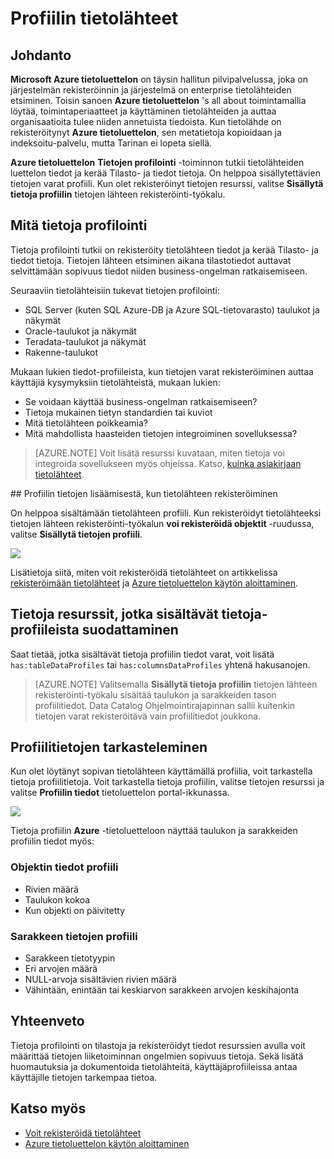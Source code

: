 <properties
    pageTitle="Kuinka profiilin tietolähteisiin"
    description="Toimintaohjeet artikkelissa korostaminen voit sisällyttää taulukon ja sarakkeiden tason käyttäjäprofiileissa rekisteröiminen tietolähteiden Azure tietoluettelon ja Opi käyttämään käyttäjäprofiileissa ymmärtää tietolähteet."
    services="data-catalog"
    documentationCenter=""
    authors="spelluru"
    manager="NA"
    editor=""
    tags=""/>
<tags
    ms.service="data-catalog"
    ms.devlang="NA"
    ms.topic="article"
    ms.tgt_pltfrm="NA"
    ms.workload="data-catalog"
    ms.date="09/13/2016"
    ms.author="spelluru"/>

# <a name="data-profile-data-sources"></a>Profiilin tietolähteet

## <a name="introduction"></a>Johdanto

**Microsoft Azure tietoluettelon** on täysin hallitun pilvipalvelussa, joka on järjestelmän rekisteröinnin ja järjestelmä on enterprise tietolähteiden etsiminen. Toisin sanoen **Azure tietoluettelon** 's all about toimintamallia löytää, toimintaperiaatteet ja käyttäminen tietolähteiden ja auttaa organisaatioita tulee niiden annetuista tiedoista. Kun tietolähde on rekisteröitynyt **Azure tietoluettelon**, sen metatietoja kopioidaan ja indeksoitu-palvelu, mutta Tarinan ei lopeta siellä.

**Azure tietoluettelon** **Tietojen profilointi** -toiminnon tutkii tietolähteiden luettelon tiedot ja kerää Tilasto- ja tiedot tietoja. On helppoa sisällytettävien tietojen varat profiili. Kun olet rekisteröinyt tietojen resurssi, valitse **Sisällytä tietoja profiilin** tietojen lähteen rekisteröinti-työkalu.

## <a name="what-is-data-profiling"></a>Mitä tietoja profilointi

Tietoja profilointi tutkii on rekisteröity tietolähteen tiedot ja kerää Tilasto- ja tiedot tietoja. Tietojen lähteen etsiminen aikana tilastotiedot auttavat selvittämään sopivuus tiedot niiden business-ongelman ratkaisemiseen.

<!-- In [How to discover data sources](data-catalog-how-to-discover.md), you learn about **Azure Data Catalog's** extensive search capabilities including searching for data assets that have a profile. See [How to include a data profile when registering a data source](#howto). -->

Seuraaviin tietolähteisiin tukevat tietojen profilointi:

- SQL Server (kuten SQL Azure-DB ja Azure SQL-tietovarasto) taulukot ja näkymät
- Oracle-taulukot ja näkymät
- Teradata-taulukot ja näkymät
- Rakenne-taulukot

Mukaan lukien tiedot-profiileista, kun tietojen varat rekisteröiminen auttaa käyttäjiä kysymyksiin tietolähteistä, mukaan lukien:

-   Se voidaan käyttää business-ongelman ratkaisemiseen?
-   Tietoja mukainen tietyn standardien tai kuviot
-   Mitä tietolähteen poikkeamia?
-   Mitä mahdollista haasteiden tietojen integroiminen sovelluksessa?

> [AZURE.NOTE] Voit lisätä resurssi kuvataan, miten tietoja voi integroida sovellukseen myös ohjeissa. Katso, [kuinka asiakirjaan tietolähteet](data-catalog-how-to-documentation.md).


<a name="howto"/>
## <a name="how-to-include-a-data-profile-when-registering-a-data-source"></a>Profiilin tietojen lisäämisestä, kun tietolähteen rekisteröiminen

On helppoa sisältämään tietolähteen profiili. Kun rekisteröidyt tietolähteeksi tietojen lähteen rekisteröinti-työkalun **voi rekisteröidä objektit** -ruudussa, valitse **Sisällytä tietojen profiili**.

![](media\data-catalog-data-profile\data-catalog-register-profile.png)

Lisätietoja siitä, miten voit rekisteröidä tietolähteet on artikkelissa [rekisteröimään tietolähteet](data-catalog-how-to-register.md) ja [Azure tietoluettelon käytön aloittaminen](data-catalog-get-started.md).


## <a name="filtering-on-data-assets-that-include-data-profiles"></a>Tietoja resurssit, jotka sisältävät tietoja-profiileista suodattaminen
Saat tietää, jotka sisältävät tietoja profiilin tiedot varat, voit lisätä `has:tableDataProfiles` tai `has:columnsDataProfiles` yhtenä hakusanojen.

> [AZURE.NOTE] Valitsemalla **Sisällytä tietoja profiilin** tietojen lähteen rekisteröinti-työkalu sisältää taulukon ja sarakkeiden tason profiilitiedot. Data Catalog Ohjelmointirajapinnan sallii kuitenkin tietojen varat rekisteröitävä vain profiilitiedot joukkona.

## <a name="viewing-data-profile-information"></a>Profiilitietojen tarkasteleminen

Kun olet löytänyt sopivan tietolähteen käyttämällä profiilia, voit tarkastella tietoja profiilitietoja. Voit tarkastella tietoja profiilin, valitse tietojen resurssi ja valitse **Profiilin tiedot** tietoluettelon portal-ikkunassa.

![](media\data-catalog-data-profile\data-catalog-view.png)

Tietoja profiilin **Azure** -tietoluetteloon näyttää taulukon ja sarakkeiden profiilin tiedot myös:

### <a name="object-data-profile"></a>Objektin tiedot profiili

-   Rivien määrä
-   Taulukon kokoa
-   Kun objekti on päivitetty

### <a name="column-data-profile"></a>Sarakkeen tietojen profiili

- Sarakkeen tietotyypin
- Eri arvojen määrä
- NULL-arvoja sisältävien rivien määrä
- Vähintään, enintään tai keskiarvon sarakkeen arvojen keskihajonta

## <a name="summary"></a>Yhteenveto
Tietoja profilointi on tilastoja ja rekisteröidyt tiedot resurssien avulla voit määrittää tietojen liiketoiminnan ongelmien sopivuus tietoja. Sekä lisätä huomautuksia ja dokumentoida tietolähteitä, käyttäjäprofiileissa antaa käyttäjille tietojen tarkempaa tietoa.


## <a name="see-also"></a>Katso myös
-   [Voit rekisteröidä tietolähteet](data-catalog-how-to-register.md)
-   [Azure tietoluettelon käytön aloittaminen](data-catalog-get-started.md)
